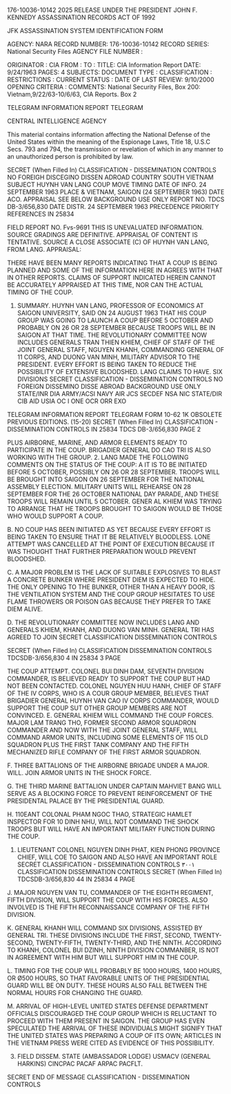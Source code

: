 176-10036-10142 2025 RELEASE UNDER THE PRESIDENT JOHN F. KENNEDY ASSASSINATION RECORDS ACT OF 1992

JFK ASSASSINATION SYSTEM
IDENTIFICATION FORM

AGENCY: NARA
RECORD NUMBER: 176-10036-10142
RECORD SERIES: National Security Files
AGENCY FILE NUMBER :

ORIGINATOR : CIA
FROM :
TO :
TITLE: CIA Information Report
DATE: 9/24/1963
PAGES: 4
SUBJECTS:
DOCUMENT TYPE :
CLASSIFICATION :
RESTRICTIONS :
CURRENT STATUS :
DATE OF LAST REVIEW: 9/10/2000
OPENING CRITERIA :
COMMENTS: National Security Files, Box 200: Vietnam,9/22/63-10/6/63, CIA
Reports. Box 2

TELEGRAM INFORMATION REPORT TELEGRAM

CENTRAL INTELLIGENCE AGENCY

This material contains information affecting the National Defense of the United States within the meaning of the Espionage Laws, Title 18, U.S.C Secs.
793 and 794, the transmission or revelation of which in any manner to an unauthorized person is prohibited by law.

SECRET
(When Filled In)
CLASSIFICATION - DISSEMINATION CONTROLS
NO FOREIGH DISCEGINO DISSEN ADROAD
COUNTRY SOUTH VIETNAM
SUBJECT HUYNH VAN LANG COUP MOVE TIMING
DATE OF
INFO.
24 SEPTEMBER 1963
PLACE &
VIETNAM, SAIGON (24 SEPTEMBER 1963)
DATE ACO.
APPRAISAL SEE BELOW
BACKGROUND USE ONLY
REPORT NO. TDCS DB-3/656,830
DATE DISTR. 24 SEPTEMBER 1963
PRECEDENCE PRIORITY
REFERENCES IN 25834

FIELD REPORT NO. Fvs-9691
THIS IS UNEVALUATED INFORMATION. SOURCE GRADINGS ARE DEFINITIVE. APPRAISAL OF CONTENT IS TENTATIVE.
SOURCE A CLOSE ASSOCIATE (C) OF HUYNH VAN LANG, FROM LANG.
APPRAISAL:

THERE HAVE BEEN MANY REPORTS INDICATING THAT A COUP IS BEING PLANNED AND
SOME OF THE INFORMATION HERE IN AGREES WITH THAT IN OTHER REPORTS. CLAIMS OF
SUPPORT INDICATED HEREIN CANNOT BE ACCURATELY APPRAISED AT THIS TIME, NOR CAN
THE ACTUAL TIMING OF THE COUP.

1. SUMMARY. HUYNH VAN LANG, PROFESSOR OF ECONOMICS AT
SAIGON UNIVERSITY, SAID ON 24 AUGUST 1963 THAT HIS COUP GROUP
WAS GOING TO LAUNCH A COUP BEFORE 5 OCTOBER AND PROBABLY ON 26
OR 28 SEPTEMBER BECAUSE TROOPS WILL BE IN SAIGON AT THAT TIME.
THE REVOLUTIONARY COMMITTEE NOW INCLUDES GENERALS TRAN THIEN
KHIEM, CHIEF OF STAFF OF THE JOINT GENERAL STAFF, NGUYEN KHANH,
COMMANDING GENERAL OF 11 CORPS, AND DUONG VAN MINH, MILITARY ADVISOR
TO THE PRESIDENT. EVERY EFFORT IS BEING TAKEN TO REDUCE THE
POSSIBILITY OF EXTENSIVE BLOODSHED. LANG CLAIMS TO HAVE. SIX DIVISIONS
SECRET
CLASSIFICATION - DISSEMINATION CONTROLS
NO FOREIGN DISSEMINO DISSE ABROAD
BACKGROUND USE ONLY
STATE/INR DIA ARMY/ACSI NAVY AIR JCS SECDEF NSA NIC
STATE/DIR
CIB
AID USIA OC I ONE OCR ORR EXO

TELEGRAM INFORMATION REPORT TELEGRAM
FORM
10-62 1K OBSOLETE PREVIOUS EDITIONS.
(15-20)
SECRET
(When Filled In)
CLASSIFICATION - DISSEMINATION CONTROLS
IN 25834
TDCS DB-3/656,830
PAGE 2

PLUS AIRBORNE, MARINE, AND ARMOR ELEMENTS READY TO PARTICIPATE IN
THE COUP. BRIGADIER GENERAL DO CAO TRI IS ALSO WORKING WITH THE
GROUP.
2. LANG MADE THE FOLLOWING COMMENTS ON THE STATUS OF THE COUP:
A IT IS TO BE INITIATED BEFORE 5 OCTOBER, POSSIBLY ON 26
OR 28 SEPTEMBER. TROOPS WILL BE BROUGHT INTO SAIGON ON 26 SEPTEMBER
FOR THE NATIONAL ASSEMBLY ELECTION. MILITARY UNITS WILL REHEARSE
ON 28 SEPTEMBER FOR THE 26 OCTOBER NATIONAL DAY PARADE, AND THESE
TROOPS WILL REMAIN UNTIL 5 OCTOBER. GENER AL KHIEM WAS TRYING TO
ARRANGE THAT HE TROOPS BROUGHT TO SAIGON WOULD BE THOSE WHO WOULD
SUPPORT A COUP.

B. NO COUP HAS BEEN INITIATED AS YET BECAUSE EVERY EFFORT
IS BEING TAKEN TO ENSURE THAT IT BE RELATIVELY BLOODLESS.
LONE ATTEMPT WAS CANCELLED AT THE POINT OF EXECUTION BECAUSE IT
WAS THOUGHT THAT FURTHER PREPARATION WOULD PREVENT BLOODSHED.

C. A MAJOR PROBLEM IS THE LACK OF SUITABLE EXPLOSIVES TO
BLAST A CONCRETE BUNKER WHERE PRESIDENT DIEM IS EXPECTED TO HIDE.
THE ONLY OPENING TO THE BUNKER, OTHER THAN A HEAVY DOOR, IS THE
VENTILATION SYSTEM AND THE COUP GROUP HESITATES TO USE FLAME
THROWERS OR POISON GAS BECAUSE THEY PREFER TO TAKE DIEM ALIVE.

D. THE REVOLUTIONARY COMMITTEE NOW INCLUDES LANG AND GENERALS
KHIEM, KHANH, AND DUONG VAN MINH. GENERAL TRI HAS AGREED TO JOIN
SECRET
CLASSIFICATION DISSEMINATION CONTROLS

SECRET
(When Filled In)
CLASSIFICATION DISSEMINATION CONTROLS
TDCSDB-3/656,830
4
IN 25834
3
PAGE

THE COUP ATTEMPT. COLONEL BUI DINH DAM, SEVENTH DIVISION COMMANDER,
IS BELIEVED READY TO SUPPORT THE COUP BUT HAD NOT BEEN CONTACTED.
COLONEL NGUYEN HUU HANH, CHIEF OF STAFF OF THE IV CORPS, WHO IS A
COUR GROUP MEMBER, BELIEVES THAT BRIGADIER GENERAL HUYNH VAN
CAO IV CORPS COMMANDER, WOULD SUPPORT THE COUP SUT OTHER GROUP
MEMBERS ARE NOT CONVINCED.
Ε. GENERAL KHIEM WILL COMMAND THE COUP FORCES. MAJOR LAM
TRANG THO, FORMER SECOND ARMOR SQUADRON COMMANDER AND NOW WITH THE
JOINT GENERAL STAFF, WILL COMMAND ARMOR UNITS, INCLUDING SOME ELEMENTS
OF 115 OLD SQUADRON PLUS THE FIRST TANK COMPANY AND THE FIFTH
MECHANIZED RIFLE COMPANY OF THE FIRST ARMOR SQUADRON.

F. THREE BATTALIONS OF THE AIRBORNE BRIGADE UNDER A MAJOR.
WILL. JOIN ARMOR UNITS IN THE SHOCK FORCE.

G. THE THIRD MARINE BATTALION UNDER CAPTAIN MAHVIET BANG
WILL SERVE AS A BLOCKING FORCE TO PREVENT REINFORCEMENT OF THE
PRESIDENTAL PALACE BY THE PRESIDENTIAL GUARD.

H. 110EANT COLONAL PHAM NGOC THAO, STRATEGIC HAMLET
INSPECTOR FOR 10 DINH NHU, WILL NOT COMMAND THE SHOCK TROOPS BUT
WILL HAVE AN IMPORTANT MILITARY FUNCTION DURING THE COUP.

1. LIEUTENANT COLONEL NGUYEN DINH PHAT, KIEN PHONG PROVINCE
CHIEF, WILL COE TO SAIGON AND ALSO HAVE AN IMPORTANT
ROLE
SECRET
CLASSIFICATION - DISSEMINATION CONTROLS
۳۰۰۱
CLASSIFICATION DISSEMINATION CONTROLS
SECRET
(When Filled In)
TDCSDB-3/656,830
44
IN 25834
4
PAGE

J. MAJOR NGUYEN VAN TU, COMMANDER OF THE EIGHTH REGIMENT,
FIFTH DIVISION, WILL SUPPORT THE COUP WITH HIS FORCES. ALSO INVOLVED
IS THE FIFTH RECONNAISSANCE COMPANY OF THE FIFTH DIVISION.

K. GENERAL KHANH WILL COMMAND SIX DIVISIONS, ASSISTED BY
GENERAL TRI. THESE DIVISIONS INCLUDE THE FIRST, SECOND, TWENTY-
SECOND, TWENTY-FIFTH, TWENTY-THIRD, AND THE NINTH. ACCORDING TO
KHANH, COLONEL BUI DZINH, NINTH DIVISION COMMANBER, IS NOT
IN AGREEMENT WITH HIM BUT WILL SUPPORT HIM IN THE COUP.

L. TIMING FOR THE COUP WILL PROBABLY BE 1000 HOURS, 1400
HOURS, OR Ø500 HOURS, SO THAT FAVORABLE UNITS OF THE PRESIDENTIAL
GUARD WILL BE ON DUTY. THESE HOURS ALSO FALL BETWEEN THE NORMAL
HOURS FOR CHANGING THE GUARD.

M. ARRIVAL OF HIGH-LEVEL UNITED STATES DEFENSE DEPARTMENT
OFFICIALS DISCOURAGED THE COUP GROUP WHICH IS RELUCTANT TO PROCEED WITH
THEM PRESENT IN SAIGON. THE GROUP HAS EVEN SPECULATED THE ARRIVAL
OF THESE INDIVIDUALS MIGHT SIGNIFY THAT THE UNITED STATES WAS
PREPARING A COUP OF ITS OWN; ARTICLES IN THE VIETNAM PRESS WERE
CITED AS EVIDENCE OF THIS POSSIBILITY.

3. FIELD DISSEM. STATE (AMBASSADOR LODGE) USMACV (GENERAL
HARKINS) CINCPAC PACAF ARPAC PACFLT.

SECRET
END OF MESSAGE
CLASSIFICATION - DISSEMINATION CONTROLS
